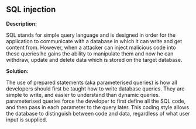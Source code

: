 
SQL injection 
-------

**Description:**

SQL stands for simple query language and is designed in order for the application to 
communicate with a database in which it can write and get content from. However, 
when a attacker can inject malicious code into these queries he gains the ability to 
manipulate them and now he can withdraw, update and delete data which is stored on the 
target database.


**Solution:**

The use of prepared statements (aka parameterised queries) is how all developers should 
first be taught how to write database queries. They are simple to write, and easier to 
understand than dynamic queries. parameterised queries force the developer to first define 
all the SQL code, and then pass in each parameter to the query later. This coding style 
allows the database to distinguish between code and data, regardless of what user input 
is supplied.


	